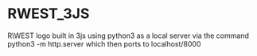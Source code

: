 # RWEST_3JS
R\WEST logo built in 3js using python3 as a local server via the command python3 -m http.server which then ports to localhost/8000
